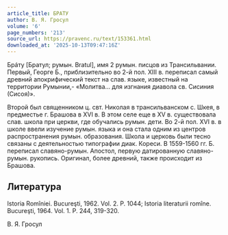 ```yaml
---
article_title: БРАТУ
author: В. Я. Гросул
volume: '6'
page_numbers: '213'
source_url: https://pravenc.ru/text/153361.html
downloaded_at: '2025-10-13T09:47:16Z'
---
```


Брáту [Братул; румын. Bratul], имя 2 румын. писцов из Трансильвании. Первый, Георге Б., приблизительно во 2-й пол. XIII в. переписал самый древний апокрифический текст на слав. языке, известный на территории Румынии,- «Молитва... для изгнания диавола св. Сисиния (Сисоя)».

Второй был священником ц. свт. Николая в трансильванском с. Шкея, в предместье г. Брашова в XVI в. В этом селе еще в XV в. существовала слав. школа при церкви, где обучались румын. дети. Во 2-й пол. XVI в. в школе ввели изучение румын. языка и она стала одним из центров распространения румын. образования. Школа и церковь были тесно связаны с деятельностью типографии диак. Кореси. В 1559-1560 гг. Б. переписал славяно-румын. Апостол, первую датированную славяно-румын. рукопись. Оригинал, более древний, также происходит из Брашова.

## Литература

Istoria Romîniei. Bucureşti, 1962. Vol. 2. P. 1044; Istoria literaturii romîne. Bucureşti, 1964. Vol. 1. P. 244, 319-320.

В. Я. Гросул
